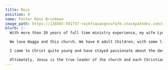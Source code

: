 ```yaml
---
title: Ross
position: 0
name: Pastor Ross Brinkman
image_path: https://138565-501757-raikfcquaxqncofqfm.stackpathdns.com/wp-content/uploads/bb-plugin/cache/20161008_083352-e1476096016593-300x300-circle.jpg
blurb: |-
  With more than 20 years of full time ministry experience, my wife Lyn and I are just as keen to serve the Lord among his people as ever!

  We love Wagga and this church. We have 6 adult Children, with some living here. I have a deep commitment to the Word of God, to discipleship and to the family nature of church which means we must stay relevant to all ages.

  I came to Christ quite young and have stayed passionate about the development of young Christians, so I am delighted to work among such a talented variety of Christian leaders such as those in our Youth and Music teams.

  Ultimately, Jesus is the true leader of the church and each Christian must walk with Him at the centre of their life, and Ministry is therefore about humbly keeping in step with Jesus 'the Author and Perfecter of our faith' (Hebrews 12:2).
---
```


